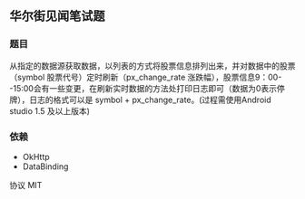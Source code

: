## 华尔街见闻笔试题

### 题目
从指定的数据源获取数据，以列表的方式将股票信息排列出来，并对数据中的股票（symbol 股票代号）定时刷新（px_change_rate 涨跌幅），股票信息9：00--15:00会有一些变更，在刷新实时数据的方法处打印日志即可（数据为0表示停牌），日志的格式可以是 symbol + px_change_rate。(过程需使用Android studio 1.5 及以上版本)


### 依赖

- OkHttp
- DataBinding

协议
MIT
